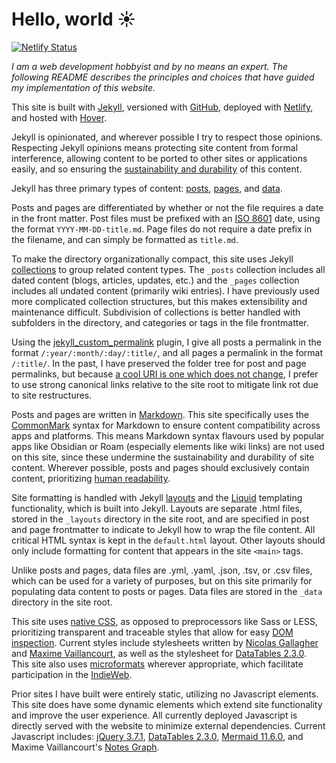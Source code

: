 # Hello, world ☀️

[![Netlify Status](https://api.netlify.com/api/v1/badges/005f5f0e-c50a-42c0-bc92-8b415ca15ba3/deploy-status)](https://app.netlify.com/sites/neon-stardust-12b34a/deploys)

*I am a web development hobbyist and by no means an expert. The following README describes the principles and choices that have guided my implementation of this website.*

This site is built with [Jekyll](https://jekyllrb.com/), versioned with [GitHub](https://github.com/), deployed with [Netlify](https://www.netlify.com/), and hosted with [Hover](https://www.hover.com/).


Jekyll is opinionated, and wherever possible I try to respect those opinions. Respecting Jekyll opinions means protecting site content from formal interference, allowing content to be ported to other sites or applications easily, and so ensuring the [sustainability and durability](https://programminghistorian.org/en/lessons/sustainable-authorship-in-plain-text-using-pandoc-and-markdown) of this content.

Jekyll has three primary types of content: [posts](https://jekyllrb.com/docs/posts/), [pages](https://jekyllrb.com/docs/pages/), and [data](https://jekyllrb.com/docs/datafiles/).

Posts and pages are differentiated by whether or not the file requires a date in the front matter. Post files must be prefixed with an [ISO 8601](https://www.iso.org/iso-8601-date-and-time-format.html) date, using the format <code>YYYY-MM-DD-title.md</code>. Page files do not require a date prefix in the filename, and can simply be formatted as <code>title.md</code>.

To make the directory organizationally compact, this site uses Jekyll [collections](https://jekyllrb.com/docs/collections/) to group related content types. The <code>_posts</code> collection includes all dated content (blogs, articles, updates, etc.) and the <code>_pages</code> collection includes all undated content (primarily wiki entries). I have previously used more complicated collection structures, but this makes extensibility and maintenance difficult. Subdivision of collections is better handled with subfolders in the directory, and categories or tags in the file frontmatter.

Using the [jekyll_custom_permalink](https://github.com/NiklasEi/jekyll_custom_permalink) plugin, I give all posts a permalink in the format <code>/:year/:month/:day/:title/</code>, and all pages a permalink in the format <code>/:title/</code>. In the past, I have preserved the folder tree for post and page permalinks, but because [a cool URI is one which does not change](https://www.w3.org/Provider/Style/URI.html), I prefer to use strong canonical links relative to the site root to mitigate link rot due to site restructures.

Posts and pages are written in [Markdown](https://daringfireball.net/projects/markdown/). This site specifically uses the [CommonMark](https://commonmark.org/) syntax for Markdown to ensure content compatibility across apps and platforms. This means Markdown syntax flavours used by popular apps like Obsidian or Roam (especially elements like wiki links) are not used on this site, since these undermine the sustainability and durability of site content. Wherever possible, posts and pages should exclusively contain content, prioritizing [human readability](https://programminghistorian.org/en/lessons/sustainable-authorship-in-plain-text-using-pandoc-and-markdown).

Site formatting is handled with Jekyll [layouts](https://jekyllrb.com/docs/layouts/) and the [Liquid](https://shopify.github.io/liquid/) templating functionality, which is built into Jekyll. Layouts are separate .html files, stored in the <code>_layouts</code> directory in the site root, and are specified in post and page frontmatter to indicate to Jekyll how to wrap the file content. All critical HTML syntax is kept in the <code>default.html</code> layout. Other layouts should only include formatting for content that appears in the site <code>&lt;main&gt;</code> tags.

Unlike posts and pages, data files are .yml, .yaml, .json, .tsv, or .csv files, which can be used for a variety of purposes, but on this site primarily for populating data content to posts or pages. Data files are stored in the <code>_data</code> directory in the site root.

This site uses [native CSS](https://medium.com/@karstenbiedermann/goodbye-sass-welcome-back-native-css-b3beb096d2b4), as opposed to preprocessors like Sass or LESS, prioritizing transparent and traceable styles that allow for easy [DOM inspection](https://en.wikipedia.org/wiki/DOM_Inspector). Current styles include stylesheets written by [Nicolas Gallagher](https://github.com/necolas/normalize.css) and [Maxime Vaillancourt](https://github.com/maximevaillancourt/digital-garden-jekyll-template), as well as the stylesheet for [DataTables 2.3.0](https://datatables.net/). This site also uses [microformats](https://microformats.org/wiki/about) wherever appropriate, which facilitate participation in the [IndieWeb](https://indieweb.org/).

Prior sites I have built were entirely static, utilizing no Javascript elements. This site does have some dynamic elements which extend site functionality and improve the user experience. All currently deployed Javascript is directly served with the website to minimize external dependencies. Current Javascript includes: [jQuery 3.7.1](https://jquery.com/), [DataTables 2.3.0](https://datatables.net/), [Mermaid 11.6.0](https://mermaid.js.org/), and Maxime Vaillancourt's [Notes Graph](https://github.com/maximevaillancourt/digital-garden-jekyll-template/blob/main/_includes/notes_graph.html).
